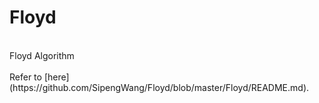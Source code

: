 # Floyd
<br>
Floyd Algorithm<br>
<br>
Refer to [here](https://github.com/SipengWang/Floyd/blob/master/Floyd/README.md). <br>
